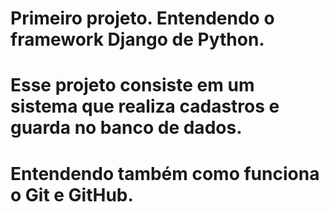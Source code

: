 # Primeiro projeto. Entendendo o framework Django de Python.
# Esse projeto consiste em um sistema que realiza cadastros e guarda no banco de dados. 
# Entendendo também como funciona o Git e GitHub.
